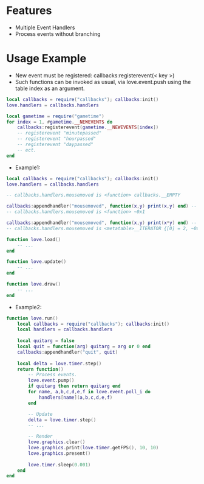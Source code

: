 # Features
* Multiple Event Handlers
* Process events without branching
# Usage Example
* New event must be registered: callbacks:registerevent(< key >)
* Such functions can be invoked as usual, via love.event.push using the table index as an argument.
``` lua
local callbacks = require("callbacks"); callbacks:init()
love.handlers = callbacks.handlers

local gametime = require("gametime")
for index = 1, #gametime.__NEWEVENTS do
    callbacks:registerevent(gametime.__NEWEVENTS[index])
    -- registerevent "minutepassed"
    -- registerevent "hourpassed"
    -- registerevent "daypassed"
    -- ect.
end

```
* Example1:
``` lua
local callbacks = require("callbacks"); callbacks:init()
love.handlers = callbacks.handlers

-- callbacks.handlers.mousemoved is <function> callbacks.__EMPTY

callbacks:appendhandler("mousemoved", function(x,y) print(x,y) end) -- return's function ~0x1
-- callbacks.handlers.mousemoved is <function> ~0x1

callbacks:appendhandler("mousemoved", function(x,y) print(x*y) end) -- return's function ~0x2
-- callbacks.handlers.mousemoved is <metatable>__ITERATOR {[0] = 2, ~0x1, ~0x2 }

function love.load()
    -- ...
end

function love.update()
    -- ...
end

function love.draw()
    -- ...
end
```
* Example2:
``` lua
function love.run()    
    local callbacks = require("callbacks"); callbacks:init()
    local handlers = callbacks.handlers
    
    local quitarg = false
    local quit = function(arg) quitarg = arg or 0 end
    callbacks:appendhandler("quit", quit)
    
    local delta = love.timer.step()
    return function()
        -- Process events.
        love.event.pump()
        if quitarg then return quitarg end
        for name, a,b,c,d,e,f in love.event.poll_i do
            handlers[name](a,b,c,d,e,f)
        end

        -- Update
        delta = love.timer.step()
        -- ...

        -- Render
        love.graphics.clear()
        love.graphics.print(love.timer.getFPS(), 10, 10)
        love.graphics.present()
        
        love.timer.sleep(0.001)
    end
end
```
